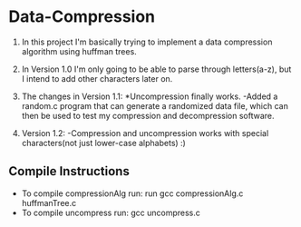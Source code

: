 # Data-Compression

1.	In this project I'm basically trying to implement a data compression algorithm using huffman trees.

2.	In Version 1.0 I'm only going to be able to parse through letters(a-z), but I intend to add other characters
	later on.

3.	The changes in Version 1.1:
		*Uncompression finally works.
		-Added a random.c program that can generate a randomized data file, which can then be used to test my
		compression and decompression software.

4. 	Version 1.2:
		-Compression and uncompression works with special characters(not just lower-case alphabets) :)

## Compile Instructions ##

* To compile compressionAlg run: run gcc compressionAlg.c huffmanTree.c
* To compile uncompress run: gcc uncompress.c
